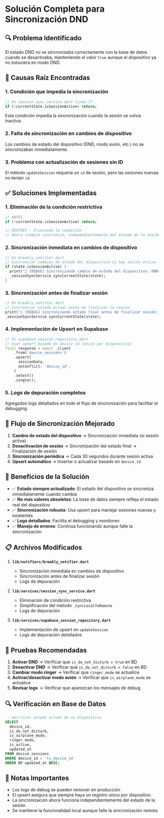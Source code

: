 # Solución Completa para Sincronización DND

## 🔍 **Problema Identificado**

El estado DND no se sincronizaba correctamente con la base de datos cuando se desactivaba, manteniendo el valor `true` aunque el dispositivo ya no estuviera en modo DND.

## 🐛 **Causas Raíz Encontradas**

### 1. **Condición que impedía la sincronización**
```dart
// En session_sync_service.dart línea 77
if (!currentState.isSessionActive) return;
```
Esta condición impedía la sincronización cuando la sesión se volvía inactiva.

### 2. **Falta de sincronización en cambios de dispositivo**
Los cambios de estado del dispositivo (DND, modo avión, etc.) no se sincronizaban inmediatamente.

### 3. **Problema con actualización de sesiones sin ID**
El método `updateSession` requería un `id` de sesión, pero las sesiones nuevas no tenían `id`.

## ✅ **Soluciones Implementadas**

### 1. **Eliminación de la condición restrictiva**
```dart
// ANTES
if (!currentState.isSessionActive) return;

// DESPUÉS - Eliminada la condición
// Ahora siempre sincroniza, independientemente del estado de la sesión
```

### 2. **Sincronización inmediata en cambios de dispositivo**
```dart
// En breakly_notifier.dart
// Sincronizar cambios de estado del dispositivo si hay sesión activa
if (state.isSessionActive) {
  print('🔄 [DEBUG] Sincronizando cambio de estado del dispositivo: DND=$dnd, Airplane=$airplane, Ringer=$ringer');
  _sessionSyncService.syncCurrentState(state);
}
```

### 3. **Sincronización antes de finalizar sesión**
```dart
// En breakly_notifier.dart
// Sincronizar estado actual antes de finalizar la sesión
print('🔄 [DEBUG] Sincronizando estado final antes de finalizar sesión: DND=${state.deviceMode.isDoNotDisturb}');
_sessionSyncService.syncCurrentState(state);
```

### 4. **Implementación de Upsert en Supabase**
```dart
// En supabase_session_repository.dart
// Usar upsert basado en device_id (único por dispositivo)
final response = await _client
    .from('device_sessions')
    .upsert(
      sessionData,
      onConflict: 'device_id',
    )
    .select()
    .single();
```

### 5. **Logs de depuración completos**
Agregados logs detallados en todo el flujo de sincronización para facilitar el debugging.

## 🔄 **Flujo de Sincronización Mejorado**

1. **Cambio de estado del dispositivo** → Sincronización inmediata (si sesión activa)
2. **Desactivación de sesión** → Sincronización del estado final → Finalización de sesión
3. **Sincronización periódica** → Cada 30 segundos durante sesión activa
4. **Upsert automático** → Insertar o actualizar basado en `device_id`

## 🎯 **Beneficios de la Solución**

- ✅ **Estado siempre actualizado**: El estado del dispositivo se sincroniza inmediatamente cuando cambia
- ✅ **No más valores obsoletos**: La base de datos siempre refleja el estado real del dispositivo
- ✅ **Sincronización robusta**: Usa upsert para manejar sesiones nuevas y existentes
- ✅ **Logs detallados**: Facilita el debugging y monitoreo
- ✅ **Manejo de errores**: Continúa funcionando aunque falle la sincronización

## 📋 **Archivos Modificados**

1. **`lib/notifiers/breakly_notifier.dart`**
   - Sincronización inmediata en cambios de dispositivo
   - Sincronización antes de finalizar sesión
   - Logs de depuración

2. **`lib/services/session_sync_service.dart`**
   - Eliminación de condición restrictiva
   - Simplificación del método `_syncLocalToRemote`
   - Logs de depuración

3. **`lib/services/supabase_session_repository.dart`**
   - Implementación de upsert en `updateSession`
   - Logs de depuración detallados

## 🧪 **Pruebas Recomendadas**

1. **Activar DND** → Verificar que `is_do_not_disturb = true` en BD
2. **Desactivar DND** → Verificar que `is_do_not_disturb = false` en BD
3. **Cambiar modo ringer** → Verificar que `ringer_mode` se actualice
4. **Activar/desactivar modo avión** → Verificar que `is_airplane_mode` se actualice
5. **Revisar logs** → Verificar que aparezcan los mensajes de debug

## 🔍 **Verificación en Base de Datos**

```sql
-- Verificar estado actual de un dispositivo
SELECT 
  device_id,
  is_do_not_disturb,
  is_airplane_mode,
  ringer_mode,
  is_active,
  updated_at
FROM device_sessions 
WHERE device_id = 'tu_device_id'
ORDER BY updated_at DESC;
```

## 📝 **Notas Importantes**

- Los logs de debug se pueden remover en producción
- El upsert asegura que siempre haya un registro único por dispositivo
- La sincronización ahora funciona independientemente del estado de la sesión
- Se mantiene la funcionalidad local aunque falle la sincronización remota
